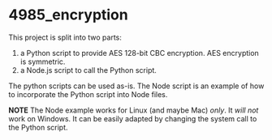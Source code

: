 # 4985_encryption

This project is split into two parts:
1. a Python script to provide AES 128-bit CBC encryption. AES encryption is symmetric.
2. a Node.js script to call the Python script.

The python scripts can be used as-is. The Node script is an example of how to incorporate the Python script into Node files.

**NOTE** The Node example works for Linux (and maybe Mac) *only*. It *will not* work on Windows. It can be easily adapted by changing the system call to the Python script.
